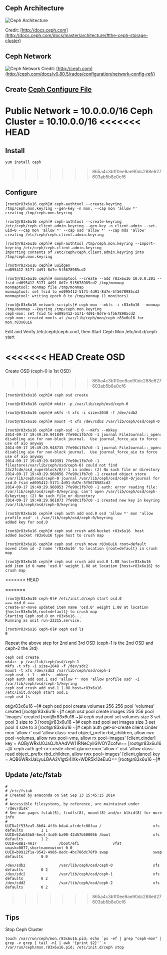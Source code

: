## Ceph Architecture
![Ceph Architecture](images/20140918_ceph_stack.png)

Credit: [http://docs.ceph.com](http://docs.ceph.com/docs/master/architecture/#the-ceph-storage-cluster)

## Ceph Network
![Ceph Network](images/20140918_ceph_nw.png)
Credit: [http://ceph.com](http://ceph.com/docs/v0.80.5/rados/configuration/network-config-ref/)

## Create [Ceph Configure File](samples/ceph/ceph.conf)
Public Network = 10.0.0.0/16
Ceph Cluster   = 10.10.0.0/16
<<<<<<< HEAD
=======

## Install

	yum install ceph
>>>>>>> 865a4c3b1f0ee9ae90dc288e627603ab5b8e0cf6

## Configure

	[root@r83x6u16 ceph]# ceph-authtool --create-keyring /tmp/ceph.mon.keyring --gen-key -n mon. --cap mon 'allow *' 
	creating /tmp/ceph.mon.keyring

	[root@r83x6u16 ceph]# ceph-authtool --create-keyring /etc/ceph/ceph.client.admin.keyring --gen-key -n client.admin --set-uid=0 --cap mon 'allow *' --cap osd 'allow *' --cap mds 'allow' 
	creating /etc/ceph/ceph.client.admin.keyring

	[root@r83x6u16 ceph]# ceph-authtool /tmp/ceph.mon.keyring --import-keyring /etc/ceph/ceph.client.admin.keyring 
	importing contents of /etc/ceph/ceph.client.admin.keyring into /tmp/ceph.mon.keyring

	[root@r83x6u16 ceph]# uuidgen
	ed095412-5171-4d91-8d7e-5f5678985cd2

	[root@r83x6u16 ceph]# monmaptool --create --add r83x6u16 10.0.0.201 --fsid ed095412-5171-4d91-8d7e-5f5678985cd2 /tmp/monmap
	monmaptool: monmap file /tmp/monmap
	monmaptool: set fsid to ed095412-5171-4d91-8d7e-5f5678985cd2
	monmaptool: writing epoch 0 to /tmp/monmap (1 monitors)

	[root@r83x6u16 network-scripts]# ceph-mon --mkfs -i r83x6u16 --monmap /tmp/monmap --keyring /tmp/ceph.mon.keyring 
	ceph-mon: set fsid to ed095412-5171-4d91-8d7e-5f5678985cd2
	ceph-mon: created monfs at /var/lib/ceph/mon/ceph-r83x6u16 for mon.r83x6u16

Edit and Verify /etc/ceph/ceph.conf, then Start Ceph Mon
	/etc/init.d/ceph start

<<<<<<< HEAD
Create OSD
=======
Create OSD (ceph-0 is 1st OSD)
>>>>>>> 865a4c3b1f0ee9ae90dc288e627603ab5b8e0cf6

	[root@r83x6u16 ceph]# ceph osd create

	[root@r83x6u16 ceph]# mkdir -p /var/lib/ceph/osd/ceph-0

	[root@r83x6u16 ceph]# mkfs -t xfs -i size=2048 -f /dev/sdb2

	[root@r83x6u16 ceph]# mount -t xfs /dev/sdb2 /var/lib/ceph/osd/ceph-0 

	[root@r83x6u16 ceph]# ceph-osd -i 0 --mkfs --mkkey 
	2014-09-17 19:49:29.941849 7fe90c1fb7c0 -1 journal FileJournal::_open: disabling aio for non-block journal.  Use journal_force_aio to force use of aio anyway
	2014-09-17 19:49:29.948735 7fe90c1fb7c0 -1 journal FileJournal::_open: disabling aio for non-block journal.  Use journal_force_aio to force use of aio anyway
	2014-09-17 19:49:29.949391 7fe90c1fb7c0 -1 filestore(/var/lib/ceph/osd/ceph-0) could not find 23c2fcde/osd_superblock/0//-1 in index: (2) No such file or directory
	2014-09-17 19:49:29.960856 7fe90c1fb7c0 -1 created object store /var/lib/ceph/osd/ceph-0 journal /var/lib/ceph/osd/ceph-0/journal for osd.0 fsid ed095412-5171-4d91-8d7e-5f5678985cd2
	2014-09-17 19:49:29.960953 7fe90c1fb7c0 -1 auth: error reading file: /var/lib/ceph/osd/ceph-0/keyring: can't open /var/lib/ceph/osd/ceph-0/keyring: (2) No such file or directory
	2014-09-17 19:49:29.961073 7fe90c1fb7c0 -1 created new key in keyring /var/lib/ceph/osd/ceph-0/keyring

	[root@r83x6u16 ceph]# ceph auth add osd.0 osd 'allow *' mon 'allow profile osd' -i /var/lib/ceph/osd/ceph-0/keyring 
	added key for osd.0

	[root@r83x6u16 ceph]# ceph osd crush add-bucket r83x6u16  host 
	added bucket r83x6u16 type host to crush map

	[root@r83x6u16 ceph]# ceph osd crush move r83x6u16 root=default
	moved item id -2 name 'r83x6u16' to location {root=default} in crush map

	[root@r83x6u16 ceph]# ceph osd crush add osd.0 1.08 host=r83x6u16 
	add item id 0 name 'osd.0' weight 1.08 at location {host=r83x6u16} to crush map
<<<<<<< HEAD

=======
        
	[root@r83x6u16 ceph-0]# /etc/init.d/ceph start osd.0
	=== osd.0 === 
	create-or-move updated item name 'osd.0' weight 1.08 at location {host=r83x6u16,root=default} to crush map
	Starting Ceph osd.0 on r83x6u16...
	Running as unit run-22215.service.
        
	[root@r83x6u16 ceph-0]# ceph osd ls
	0

Repeat the above step for 2nd and 3rd OSD (ceph-1 is the 2nd OSD and ceph-2 the 3rd)

	ceph osd create
	mkdir -p /var/lib/ceph/osd/ceph-1
	mkfs -t xfs -i size=2048 -f /dev/sdc2
	mount -t xfs /dev/sdb2 /var/lib/ceph/osd/ceph-1
	ceph-osd -i 1 --mkfs --mkkey
	ceph auth add osd.1 osd 'allow *' mon 'allow profile osd' -i /var/lib/ceph/osd/ceph-1/keyring
	ceph osd crush add osd.1 1.08 host=r83x6u16
	/etc/init.d/ceph start osd.1
	ceph osd ls




ot@r83x6u16 ~]# ceph osd pool create volumes 256 256
pool 'volumes' created
[root@r83x6u16 ~]# ceph osd pool create images 256 256
pool 'images' created
[root@r83x6u16 ~]# ceph osd pool set volumes size 3
set pool 3 size to 3
[root@r83x6u16 ~]# ceph osd pool set images size 3
set pool 4 size to 3
[root@r83x6u16 ~]# ceph auth get-or-create client.cinder mon 'allow r' osd 'allow class-read object_prefix rbd_children, allow rwx pool=volumes, allow rwx pool=vms, allow rx pool=images'
[client.cinder]
	key = AQByWRxU0JaQJhAAdVW11RNeCyiiGIVOYZcofw==
[root@r83x6u16 ~]# ceph auth get-or-create client.glance mon 'allow r' osd 'allow class-read object_prefix rbd_children, allow rwx pool=images'
[client.glance]
	key = AQB6WRxUaLyuLBAA2VlgtS4lXk+WDR5k12eEuQ==
[root@r83x6u16 ~]# 





## Update /etc/fstab

	#
	# /etc/fstab
	# Created by anaconda on Sat Sep 13 15:45:15 2014
	#
	# Accessible filesystems, by reference, are maintained under '/dev/disk'
	# See man pages fstab(5), findfs(8), mount(8) and/or blkid(8) for more info
	#
	UUID=1f533ea5-8b64-4ffb-bda4-afcdefc00faa /                       xfs     defaults        1 1
	UUID=52ab55b8-6ec4-4cd0-ba90-42d57b500056 /boot                   xfs     defaults        1 2
	UUID=68B1-4A17          /boot/efi               vfat    umask=0077,shortname=winnt 0 0
	UUID=b9912f1a-9542-4986-8edc-4bc786dc78f0 swap                    swap    defaults        0 0
	
	/dev/sdb2               /var/lib/ceph/osd/ceph-0                  xfs     defaults        0 2
	/dev/sdc2               /var/lib/ceph/osd/ceph-1                  xfs     defaults        0 2
	/dev/sdd2               /var/lib/ceph/osd/ceph-2                  xfs     defaults        0 2
	
 
>>>>>>> 865a4c3b1f0ee9ae90dc288e627603ab5b8e0cf6
## Tips
Stop Ceph Cluster

	touch /var/run/ceph/mon.r83x6u16.pid; echo `ps -ef | grep "ceph-mon" | grep -v grep | tail -n1 | awk '{print $2}'` > /var/run/ceph/mon.r83x6u16.pid; /etc/init.d/ceph stop

	

